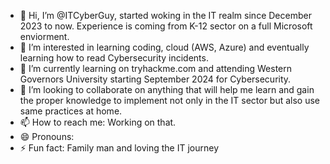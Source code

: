 - 👋 Hi, I’m @ITCyberGuy, started woking in the IT realm since December 2023 to now. Experience is coming from K-12 sector on a full Microsoft enviorment. 
- 👀 I’m interested in learning coding, cloud (AWS, Azure) and eventually learning how to read Cybersecurity incidents.
- 🌱 I’m currently learning on tryhackme.com and attending Western Governors University starting September 2024 for Cybersecurity. 
- 💞️ I’m looking to collaborate on anything that will help me learn and gain the proper knowledge to implement not only in the IT sector but also use same practices at home.
- 📫 How to reach me: Working on that. 
- 😄 Pronouns:
- ⚡ Fun fact: Family man and loving the IT journey

<!---
ITCyberGuy/ITCyberGuy is a ✨ special ✨ repository because its `README.md` (this file) appears on your GitHub profile.
You can click the Preview link to take a look at your changes.
--->
